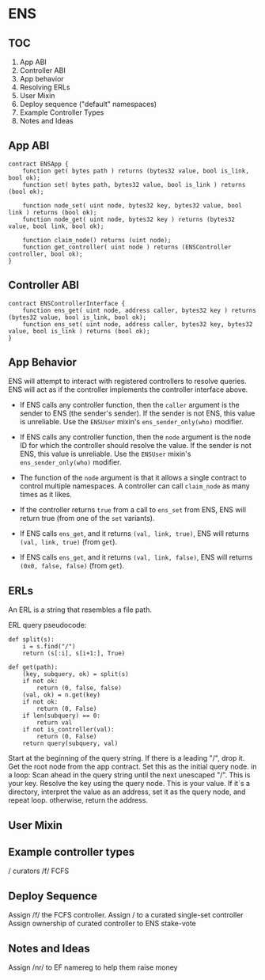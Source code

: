 ENS
===

TOC
---

1) App ABI
2) Controller ABI
3) App behavior
4) Resolving ERLs
5) User Mixin
6) Deploy sequence ("default" namespaces)
7) Example Controller Types
8) Notes and Ideas


App ABI
---

    contract ENSApp {
        function get( bytes path ) returns (bytes32 value, bool is_link, bool ok);
        function set( bytes path, bytes32 value, bool is_link ) returns (bool ok);
        
        function node_set( uint node, bytes32 key, bytes32 value, bool link ) returns (bool ok);
        function node_get( uint node, bytes32 key ) returns (bytes32 value, bool link, bool ok);

        function claim_node() returns (uint node);
        function get_controller( uint node ) returns (ENSController controller, bool ok);
    }

Controller ABI
---

    contract ENSControllerInterface {
        function ens_get( uint node, address caller, bytes32 key ) returns (bytes32 value, bool is_link, bool ok);
        function ens_set( uint node, address caller, bytes32 key, bytes32 value, bool is_link ) returns (bool ok);
    }


App Behavior
-----------

ENS will attempt to interact with registered controllers to resolve queries.
ENS will act as if the controller implements the controller interface above.


* If ENS calls any controller function, then the `caller` argument is the sender to ENS (the sender's sender). If the sender is not ENS, this value is unreliable. Use the `ENSUser` mixin's `ens_sender_only(who)` modifier.
* If ENS calls any controller function, then the `node` argument is the node ID for which the controller should resolve the value. If the sender is not ENS, this value is unreliable. Use the `ENSUser` mixin's `ens_sender_only(who)` modifier.
* The function of the `node` argument is that it allows a single contract to control multiple namespaces. A controller can call `claim_node` as many times as it likes.
* If the controller returns `true` from a call to `ens_set` from ENS, ENS will return true (from one of the `set` variants).

* If ENS calls `ens_get`, and it returns `(val, link, true)`, ENS will returns `(val, link, true)` (from `get`).
* If ENS calls `ens_get`, and it returns `(val, link, false)`, ENS will returns `(0x0, false, false)` (from `get`).



ERLs
---

An ERL is a string that resembles a file path.

ERL query pseudocode:

    def split(s):
        i = s.find("/")
        return (s[:i], s[i+1:], True)

    def get(path):
        (key, subquery, ok) = split(s)
        if not ok:
            return (0, false, false)
        (val, ok) = n.get(key)
        if not ok:
            return (0, False)
        if len(subquery) == 0:
            return val
        if not is_controller(val):
            return (0, False)
        return query(subquery, val)




Start at the beginning of the query string. If there is a leading "/", drop it.
Get the root node from the app contract. Set this as the initial query node.
in a loop:
Scan ahead in the query string until the next unescaped "/". This is your key.
Resolve the key using the query node. This is your value.
If it`s a directory, interpret the value as an address, set it as the query node, and repeat loop.
otherwise, return the address.


User Mixin
--------------

Example controller types
------------------

/ curators
/f/ FCFS

Deploy Sequence
---

Assign /f/ the FCFS controller.
Assign / to a curated single-set controller
Assign ownership of curated controller to ENS stake-vote


Notes and Ideas
---

Assign /nr/ to EF namereg to help them raise money
